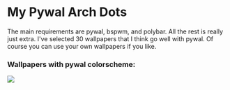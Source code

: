 # My Pywal Arch Dots
The main requirements are pywal, bspwm, and polybar. All the rest is really just extra.
I've selected 30 wallpapers that I think go well with pywal. Of course you can use your own wallpapers if you like.
### Wallpapers with pywal colorscheme:
![](rice.gif)
